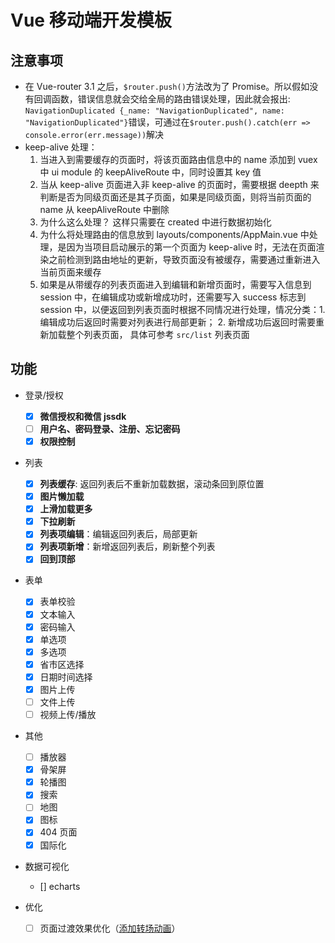 # Vue 移动端开发模板

## 注意事项

- 在 Vue-router 3.1 之后，`$router.push()`方法改为了 Promise。所以假如没有回调函数，错误信息就会交给全局的路由错误处理，因此就会报出: `NavigationDuplicated {_name: "NavigationDuplicated", name: "NavigationDuplicated"}`错误，可通过在`$router.push().catch(err => console.error(err.message))`解决
- keep-alive 处理：
  1. 当进入到需要缓存的页面时，将该页面路由信息中的 name 添加到 vuex 中 ui module 的 keepAliveRoute 中，同时设置其 key 值
  2. 当从 keep-alive 页面进入非 keep-alive 的页面时，需要根据 deepth 来判断是否为同级页面还是其子页面，如果是同级页面，则将当前页面的 name 从 keepAliveRoute 中删除
  3. 为什么这么处理？ 这样只需要在 created 中进行数据初始化
  4. 为什么将处理路由的信息放到 layouts/components/AppMain.vue 中处理，是因为当项目启动展示的第一个页面为 keep-alive 时，无法在页面渲染之前检测到路由地址的更新，导致页面没有被缓存，需要通过重新进入当前页面来缓存
  5. 如果是从带缓存的列表页面进入到编辑和新增页面时，需要写入信息到 session 中，在编辑成功或新增成功时，还需要写入 success 标志到 session 中，以便返回到列表页面时根据不同情况进行处理，情况分类：1. 编辑成功后返回时需要对列表进行局部更新； 2. 新增成功后返回时需要重新加载整个列表页面， 具体可参考 `src/list` 列表页面

## 功能

- 登录/授权

  - [x] **微信授权和微信 jssdk**
  - [ ] **用户名、密码登录、注册、忘记密码**
  - [x] **权限控制**

- 列表

  - [x] **列表缓存**: 返回列表后不重新加载数据，滚动条回到原位置
  - [x] **图片懒加载**
  - [x] **上滑加载更多**
  - [x] **下拉刷新**
  - [x] **列表项编辑**：编辑返回列表后，局部更新
  - [x] **列表项新增**：新增返回列表后，刷新整个列表
  - [x] **回到顶部**

- 表单

  - [x] 表单校验
  - [x] 文本输入
  - [x] 密码输入
  - [x] 单选项
  - [x] 多选项
  - [x] 省市区选择
  - [x] 日期时间选择
  - [x] 图片上传
  - [ ] 文件上传
  - [ ] 视频上传/播放

- 其他

  - [ ] 播放器
  - [x] 骨架屏
  - [x] 轮播图
  - [x] 搜索
  - [ ] 地图
  - [x] 图标
  - [x] 404 页面
  - [x] 国际化

- 数据可视化

  - [] echarts

- 优化
  - [ ] 页面过渡效果优化（[添加转场动画](https://juejin.im/post/5ba358a56fb9a05d2068401d)）
